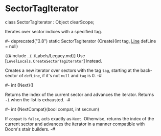 # SectorTagIterator

[CreateSectorTagIterator]: LevelLocals.md#mthd-CreateSectorTagIterator

[Line]: Line.md
[LevelLocals]: LevelLocals.md

<!-- api-declaration -->
class SectorTagIterator : Object clearScope;

<!-- api-definition -->
Iterates over sector indices with a specified tag.

<!-- api-class-methods -->
#-
deprecated("3.8") static SectorTagIterator {Create}(int tag, [Line] defLine = null)

{{#include ../../Labels/Legacy.md}} Use
[`LevelLocals.CreateSectorTagIterator`] instead.

Creates a new iterator over sectors with the tag `tag`, starting at
the back-sector of `defLine`, if it's not `null` and `tag` is 0.
-#

<!-- api-instance-methods -->
#-
int {Next}()

Returns the index of the current sector and advances the iterator.
Returns `-1` when the list is exhausted.
-#

#-
int {NextCompat}(bool compat, int secnum)

If `compat` is `false`, acts exactly as `Next`. Otherwise, returns the
index of the current sector and advances the iterator in a manner
compatible with Doom's stair builders.
-#
